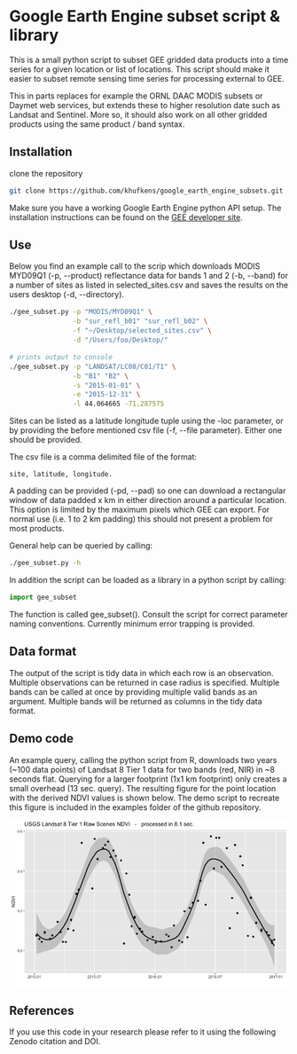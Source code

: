 # Google Earth Engine subset script & library

This is a small python script to subset GEE gridded data products into a time series for a given location or list of locations. This script should make it easier to subset remote sensing time series for processing external to GEE. 

This in parts replaces for example the ORNL DAAC MODIS subsets or Daymet web services, but extends these to higher resolution date such as Landsat and Sentinel. More so, it should also work on all other gridded products using the same product / band syntax.

## Installation

clone the repository

```bash
git clone https://github.com/khufkens/google_earth_engine_subsets.git
```

Make sure you have a working Google Earth Engine python API setup. The installation instructions can be found on the [GEE developer site](https://developers.google.com/earth-engine/python_install).

## Use

Below you find an example call to the scrip which downloads MODIS MYD09Q1 (-p, --product) reflectance data for bands 1 and 2 (-b, --band) for a number of sites as listed in selected_sites.csv and saves the results on the users desktop (-d, --directory).

```bash
./gee_subset.py -p "MODIS/MYD09Q1" \
                -b "sur_refl_b01" "sur_refl_b02" \
                -f "~/Desktop/selected_sites.csv" \
                -d "/Users/foo/Desktop/"
```

``` bash
# prints output to console
./gee_subset.py -p "LANDSAT/LC08/C01/T1" \
                -b "B1" "B2" \
                -s "2015-01-01" \
                -e "2015-12-31" \
                -l 44.064665 -71.287575
```

Sites can be listed as a latitude longitude tuple using the -loc parameter, or by providing the before mentioned csv file (-f, --file parameter). Either one should be provided.

The csv file is a comma delimited file of the format:

	site, latitude, longitude.

A padding can be provided (-pd, --pad) so one can download a rectangular window of data padded x km in either direction around a particular location. This option is limited by the maximum pixels which GEE can export. For normal use (i.e. 1 to 2 km padding) this should not present a problem for most products.

General help can be queried by calling:
```bash
./gee_subset.py -h
```

In addition the script can be loaded as a library in a python script by calling:

```python
import gee_subset
```
The function is called gee_subset(). Consult the script for correct parameter naming conventions. Currently minimum error trapping is provided.

## Data format

The output of the script is tidy data in which each row is an observation. Multiple observations can be returned in case radius is specified. Multiple bands can be called at once by providing multiple valid bands as an argument. Multiple bands will be returned as columns in the tidy data format.

## Demo code

An example query, calling the python script from R, downloads two years (~100 data points) of Landsat 8 Tier 1 data for two bands (red, NIR) in ~8 seconds flat. Querying for a larger footprint (1x1 km footprint) only creates a small overhead (13 sec. query). The resulting figure for the point location with the derived NDVI values is shown below. The demo script to recreate this figure is included in the examples folder of the github repository.

![](examples/demo_vis.png?raw=true)

## References

If you use this code in your research please refer to it using the following Zenodo citation and DOI.

